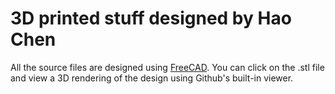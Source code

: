 3D printed stuff designed by Hao Chen
==============================

All the source files are designed using <a href="http://freecadweb.org/">FreeCAD</a>. You can click on the .stl file and view a 3D rendering of the design using Github's built-in viewer.


